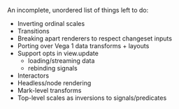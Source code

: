 An incomplete, unordered list of things left to do:

- Inverting ordinal scales
- Transitions
- Breaking apart renderers to respect changeset inputs
- Porting over Vega 1 data transforms + layouts
- Support opts in view.update
  - loading/streaming data
  - rebinding signals
- Interactors
- Headless/node rendering
- Mark-level transforms
- Top-level scales as inversions to signals/predicates